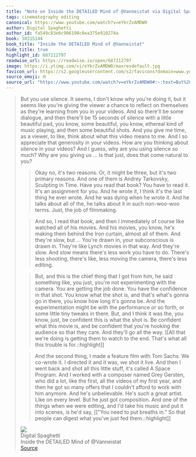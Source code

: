 ```yaml
---
title: "Note on Inside the DETAILED Mind of @Vanneistat via Digital Spaghetti"
tags: cinematography editing
canonical: https://www.youtube.com/watch?v=eYkrZvAMDW0
author: Digital Spaghetti
author_id: fa549c83e6c906198c6ea375e910274a
book: 38315144
book_title: "Inside the DETAILED Mind of @Vanneistat"
hide_title: true
highlight_id: 687212797
readwise_url: https://readwise.io/open/687212797
image: https://i.ytimg.com/vi/eYkrZvAMDW0/maxresdefault.jpg
favicon_url: https://s2.googleusercontent.com/s2/favicons?domain=www.youtube.com
source_emoji: 🌐
source_url: "https://www.youtube.com/watch?v=eYkrZvAMDW0#:~:text=But%20you%20use,just%20fed%20them.%3A%3Ahighlight"
---
```


> But you use silence. It seems, I don't know why you're doing it, but it seems like you're giving the viewer a chance to reflect on themselves as they're learning from you in your videos. And so there'll be some dialogue, and then there'll be 15 seconds of silence with a little beautiful pad, you know, some beautiful, you know, ethereal kind of music playing, and then some beautiful shots. And you give me time, as a viewer, to like, think about what this video means to me. And I so appreciate that generosity in your videos. How are you thinking about silence in your videos? And I guess, why are you using silence so much? Why are you giving us ... Is that just, does that come natural to you?
> 
> > Okay no, it's two reasons. Or, it might be three, but it's two primary reasons. And one of them is Andrey Tarkovsky, Sculpting in Time. Have you read that book? You have to read it. It's an assignment for you. And he wrote it, I think it's the last thing he ever wrote. And he was dying when he wrote it. And he talks about all of the, he talks about it in such non-woo-woo terms. Just, the job of filmmaking.
> 
> > And so, I read that book, and then I immediately of course like watched all of his movies. And his movies, you know, he's making them behind the Iron curtain, almost all of them. And they're slow, but ... You're drawn in, your subconscious is drawn in. They're like Lynch movies in that way. And they're slow. And slow means there's less work you have to do. There's less shooting, there's like, less moving the camera, there's less editing.
> 
> > But, and this is the chief thing that I got from him, he said something like, you just, you're not experimenting with the camera. You are getting the job done. You have the confidence in that shot. You know what the shot is, and that's what's gonna go in there, you know how long it's gonna be. And the experimentation might be with the performance or so forth, or some little tiny tweaks in there. But, and I think it was the, you know, just, be confident this is what the shot is. Be confident what this movie is, and be confident that you're hooking the audience so that they care. And they'll go all the way. [[All that we're doing is getting them to watch to the end. That's what all this trouble is for.::highlight]]
> 
> > And the second thing, I made a feature film with Tom Sachs. We co-wrote it. I directed it and it was, we shot it live. And then I went back and shot all this little stuff, it's called A Space Program. And I worked with a composer named Grey Gersten, who did a lot, like the first, all the videos of my first year, and then he got so many offers that I couldn't afford to work with him anymore. And he's unbelievable. He's such a great artist. Like on every level. But he just got composition. And one of the things when we were editing, and I'd take his music and put it into scenes, is he'd say, [["You need to put breaths in." So that people can digest what you've just fed them.::highlight]]
> <div class="quoteback-footer"><div class="quoteback-avatar"><img class="mini-favicon" src="https://s2.googleusercontent.com/s2/favicons?domain=www.youtube.com"></div><div class="quoteback-metadata"><div class="metadata-inner"><span style="display:none">FROM:</span><div aria-label="Digital Spaghetti" class="quoteback-author"> Digital Spaghetti</div><div aria-label="Inside the DETAILED Mind of @Vanneistat" class="quoteback-title"> Inside the DETAILED Mind of @Vanneistat</div></div></div><div class="quoteback-backlink"><a target="_blank" aria-label="go to the full text of this quotation" rel="noopener" href="https://www.youtube.com/watch?v=eYkrZvAMDW0#:~:text=But%20you%20use,just%20fed%20them.%3A%3Ahighlight" class="quoteback-arrow"> Source</a></div></div>